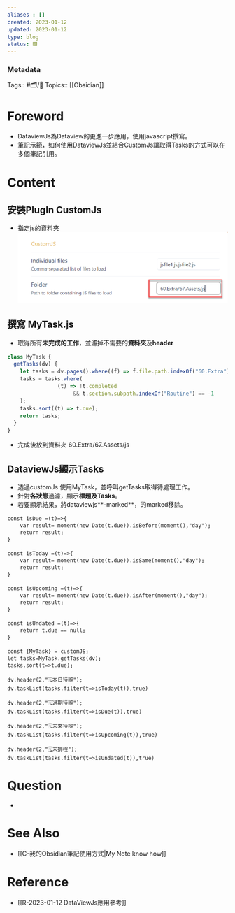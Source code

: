 ```yaml
---
aliases : []
created: 2023-01-12
updated: 2023-01-12
type: blog
status: 🟩
---
```

### Metadata
Tags:: #🗂️/🌱️
Topics:: [[Obsidian]]

# Foreword
- DataviewJs為Dataview的更進一步應用，使用javascript撰寫。
- 筆記示範，如何使用DataviewJs並結合CustomJs讓取得Tasks的方式可以在多個筆記引用。
# Content
## 安裝PlugIn CustomJs
- 指定js的資料夾![upgit_20230112_1673508473.png](https://raw.githubusercontent.com/kimx/ObsidianAssets/master/2023/01/upgit_20230112_1673508473.png)
## 撰寫 MyTask.js
 - 取得所有**未完成的工作**，並濾掉不需要的**資料夾**及**header**
``` javascript
class MyTask {
  getTasks(dv) {
    let tasks = dv.pages().where((f) => f.file.path.indexOf("60.Extra") == -1).file.tasks;
    tasks = tasks.where(
				(t) => !t.completed 
					 && t.section.subpath.indexOf("Routine") == -1
    );
    tasks.sort((t) => t.due);
    return tasks;
  }
}

```
- 完成後放到資料夾 60.Extra/67.Assets/js

## DataviewJs顯示Tasks
- 透過customJs 使用MyTask，並呼叫getTasks取得待處理工作。
- 針對**各狀態**過濾，顯示**標題及Tasks**。
- 若要顯示結果，將dataviewjs**-marked**，的marked移除。
```dataviewjs-marked
const isDue =(t)=>{
	var result= moment(new Date(t.due)).isBefore(moment(),"day");
	return result;
}

const isToday =(t)=>{
	var result= moment(new Date(t.due)).isSame(moment(),"day");
	return result;
}

const isUpcoming =(t)=>{
	var result= moment(new Date(t.due)).isAfter(moment(),"day");
	return result;
}

const isUndated =(t)=>{
	return t.due == null;
}

const {MyTask} = customJS;
let tasks=MyTask.getTasks(dv);
tasks.sort(t=>t.due);

dv.header(2,"🗓️本日待辦");
dv.taskList(tasks.filter(t=>isToday(t)),true)

dv.header(2,"🗓️過期待辦");
dv.taskList(tasks.filter(t=>isDue(t)),true)

dv.header(2,"🗓️未來待辨");
dv.taskList(tasks.filter(t=>isUpcoming(t)),true)

dv.header(2,"🗓️未排程");
dv.taskList(tasks.filter(t=>isUndated(t)),true)
```

# Question
- 

# See Also
- [[C-我的Obsidian筆記使用方式|My Note know how]]

# Reference
- [[R-2023-01-12 DataViewJs應用參考]]